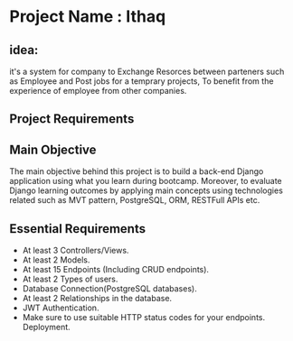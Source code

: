 # Project Name : Ithaq

## idea: 
it's a system for company to Exchange Resorces between parteners such as Employee and Post jobs for a temprary projects, To benefit from the experience of employee from other companies.



## Project Requirements

## Main Objective
The main objective behind this project is to build a back-end Django application using what you learn during bootcamp. Moreover, to evaluate Django learning outcomes by applying main concepts using technologies related such as MVT pattern, PostgreSQL, ORM, RESTFull APIs etc.

## Essential Requirements
- At least 3 Controllers/Views.
- At least 2 Models.
- At least 15 Endpoints (Including CRUD endpoints).
- At least 2 Types of users.
- Database Connection(PostgreSQL databases).
- At least 2 Relationships in the database.
- JWT Authentication.
- Make sure to use suitable HTTP status codes for your endpoints.
Deployment.
